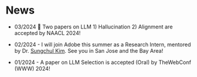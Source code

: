# News

* 03/2024 :ocean: Two papers on LLM 1) Hallucination 2) Alignment are accepted by NAACL 2024!

* 02/2024 - I will join Adobe this summer as a Research Intern, mentored by Dr. [Sungchul Kim](https://sites.google.com/site/subright/). See you in San Jose and the Bay Area!

* 01/2024 - A paper on LLM Selection is accepted (Oral) by TheWebConf (WWW) 2024!
